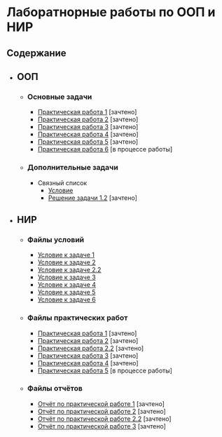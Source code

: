 # Лаборатнорные работы по ООП и НИР

## Содержание
- ## ООП
  - ### Основные задачи
    - [Практическая работа 1](ООП/Practical_work_1/Practical_work_1/Practical_work_1.cpp) [зачтено]
    - [Практическая работа 2](ООП/Practical_work_2/Practical_work_2.cpp) [зачтено]
    - [Практическая работа 3](ООП/Practical_work_3/Practical_work_3.cpp) [зачтено]
    - [Практическая работа 4](ООП/Practical_work_4/Practical_work_4.cpp) [зачтено]
    - [Практическая работа 5](ООП/Practical_work_5/Practical_work_5.cpp) [зачтено]
    - [Практическая работа 6](ООП/Practical_work_5/Practical_work_6.cpp) [в процессе работы]
  - ### Дополнительные задачи
    - Связный список
      - [Условие](ООП/List/Задание.pdf)
      - [Решение задачи 1.2](ООП/List/List_1_2/List_1_2.cpp) [зачтено]


- ## НИР
  - ### Файлы условий
    - [Условие к задаче 1](НИР/Текст_заданий/задание_1.pdf) 
    - [Условие к задаче 2](НИР/Текст_заданий/задание_2.pdf) 
    - [Условие к задаче 2.2](НИР/Текст_заданий/задание_2_2.pdf) 
    - [Условие к задаче 3](НИР/Текст_заданий/задание_3.pdf) 
    - [Условие к задаче 4](НИР/Текст_заданий/задание_4.pdf) 
    - [Условие к задаче 5](НИР/Текст_заданий/задание_5.pdf) 
    - [Условие к задаче 6](НИР/Текст_заданий/задание_6.pdf) 
  - ### Файлы практических работ
    - [Практическая работа 1](НИР/homework_1.R) [зачтено]
    - [Практическая работа 2](НИР/homework_2.R) [зачтено]
    - [Практическая работа 2.2](НИР/homework_2_2.R) [зачтено]
    - [Практическая работа 3](НИР/homework_3.R) [зачтено]
    - [Практическая работа 4](НИР/homework_4.ipynb) [зачтено]
    - [Практическая работа 5](НИР/homework_5.ipynb) [в процессе работы]
  - ### Файлы отчётов
    - [Отчёт по практической работе 1](НИР/Отчёт%20по%20задаче%201.docx) [зачтено]
    - [Отчёт по практической работе 2](НИР/Отчёт%20по%20задаче%202.1.docx) [зачтено]
    - [Отчёт по практической работе 2.2](НИР/Отчёт%20по%20задаче%202.2.docx) [зачтено]
    - [Отчёт по практической работе 3](НИР/Отчёт%20по%20задаче%203.docx) [зачтено]

